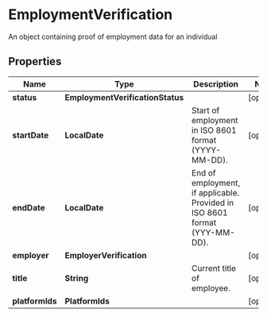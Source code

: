 

# EmploymentVerification

An object containing proof of employment data for an individual

## Properties

| Name | Type | Description | Notes |
|------------ | ------------- | ------------- | -------------|
|**status** | **EmploymentVerificationStatus** |  |  [optional] |
|**startDate** | **LocalDate** | Start of employment in ISO 8601 format (YYYY-MM-DD). |  [optional] |
|**endDate** | **LocalDate** | End of employment, if applicable. Provided in ISO 8601 format (YYY-MM-DD). |  [optional] |
|**employer** | **EmployerVerification** |  |  [optional] |
|**title** | **String** | Current title of employee. |  [optional] |
|**platformIds** | **PlatformIds** |  |  [optional] |



